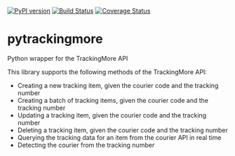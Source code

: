 [![PyPI version](https://badge.fury.io/py/trackingmore.svg)](https://badge.fury.io/py/trackingmore)
[![Build Status](https://travis-ci.org/marcoesposito1988/trackingmore-python.svg?branch=master)](https://travis-ci.org/marcoesposito1988/trackingmore-python)
[![Coverage Status](https://coveralls.io/repos/github/marcoesposito1988/trackingmore-python/badge.svg?branch=master)](https://coveralls.io/github/marcoesposito1988/trackingmore-python?branch=master)

# pytrackingmore
Python wrapper for the TrackingMore API

This library supports the following methods of the TrackingMore API:

- Creating a new tracking item, given the courier code and the tracking number
- Creating a batch of tracking items, given the courier code and the tracking number
- Updating a tracking item, given the courier code and the tracking number
- Deleting a tracking item, given the courier code and the tracking number
- Querying the tracking data for an item from the courier API in real time
- Detecting the courier from the tracking number
